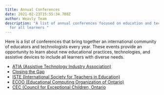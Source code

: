 ```yaml
---
title: Annual Conferences
date: 2021-02-23T15:55:34.708Z
author: Weavly Team
description: "A list of annual conferences focused on education and technology
  for all learners "
---
```

Here is a list of conferences that bring together an international community of educators and technologists every year. These events provide an opportunity to learn about new educational practices, technologies, and assistive devices to include all learners with diverse needs.

* [ATIA (Assistive Technology Industry Association)](<https://www.atia.org/ >) [](https://www.atia.org/)
* [Closing the Gap](<https://www.closingthegap.com/ >)
* [ISTE (International Society for Teachers in Education)](<https://www.iste.org/ >)
* [ECOO (Educational Computing Organization of Ontario)](<https://ecoo.org/ >)
* [CEC (Council for Exceptional Children, Ontario](https://cecontario.ca/)